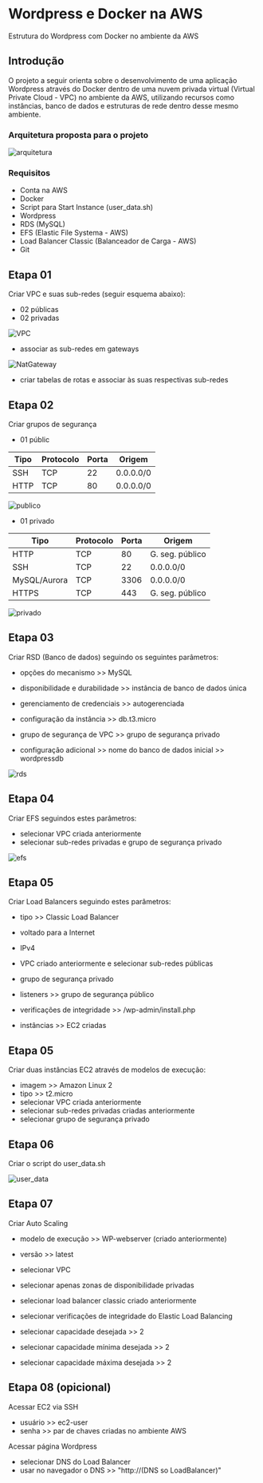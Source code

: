 # Wordpress e Docker na AWS

Estrutura do Wordpress com Docker no ambiente da AWS

## Introdução
O projeto a seguir orienta sobre o desenvolvimento de uma aplicação Wordpress através do Docker dentro de uma nuvem privada virtual (Virtual Private Cloud - VPC) no ambiente da AWS, utilizando recursos como instâncias, banco de dados e estruturas de rede dentro desse mesmo ambiente.

### Arquitetura proposta para o projeto

<img src="/img/arq.png" alt="arquitetura">

### Requisitos

- Conta na AWS
- Docker
- Script para Start Instance (user_data.sh)
- Wordpress
- RDS (MySQL)
- EFS (Elastic File Systema - AWS)
- Load Balancer Classic (Balanceador de Carga - AWS)
- Git

## Etapa 01

Criar VPC e suas sub-redes (seguir esquema abaixo):
- 02 públicas
- 02 privadas

<img src="/img/imagem (3).png" alt="VPC">

- associar as sub-redes em gateways

<img src="/img/nat.png" alt="NatGateway">

- criar tabelas de rotas e associar às suas respectivas sub-redes

## Etapa 02

Criar grupos de segurança

- 01 públic

| Tipo | Protocolo | Porta | Origem |
|------|-----------|-------|-------- |
| SSH | TCP | 22 | 0.0.0.0/0 |
| HTTP | TCP | 80 | 0.0.0.0/0 |

<img src="/img/imagem (4).png" alt="publico">

- 01 privado

| Tipo | Protocolo | Porta | Origem |
|------|-----------|-------|-------- |
| HTTP | TCP | 80 | G. seg. público |
| SSH | TCP | 22 | 0.0.0.0/0 |
| MySQL/Aurora | TCP | 3306 | 0.0.0.0/0 |
| HTTPS | TCP | 443 | G. seg. público |

<img src="/img/imagem (5).png" alt="privado">

## Etapa 03

Criar RSD (Banco de dados) seguindo os seguintes parâmetros:

- opções do mecanismo >> MySQL

- disponibilidade e durabilidade >> instância de banco de dados única

- gerenciamento de credenciais >> autogerenciada

- configuração da instância >> db.t3.micro

- grupo de segurança de VPC >> grupo de segurança privado

- configuração adicional >> nome do banco de dados inicial >> wordpressdb

<img src="/img/rds.png" alt="rds">

## Etapa 04

Criar EFS seguindos estes parâmetros:

- selecionar VPC criada anteriormente
- selecionar sub-redes privadas e grupo de segurança privado

<img src="/img/efs.png" alt="efs">

## Etapa 05

Criar Load Balancers seguindo estes parâmetros:

- tipo >> Classic Load Balancer

- voltado para a Internet

- IPv4

- VPC criado anteriormente e selecionar sub-redes públicas

- grupo de segurança privado

- listeners >> grupo de segurança público

- verificações de integridade >> /wp-admin/install.php

- instâncias >> EC2 criadas

## Etapa 05

Criar duas instâncias EC2 através de modelos de execução:

- imagem >> Amazon Linux 2
- tipo >> t2.micro
- selecionar VPC criada anteriormente
- selecionar sub-redes privadas criadas anteriormente
- selecionar grupo de segurança privado

## Etapa 06

Criar o script do user_data.sh

<img src="/img/imagem.png" alt="user_data">

## Etapa 07

Criar Auto Scaling
- modelo de execução >> WP-webserver (criado anteriormente)

- versão >> latest

- selecionar VPC

- selecionar apenas zonas de disponibilidade privadas

- selecionar load balancer classic criado anteriormente

- selecionar verificações de integridade do Elastic Load Balancing

- selecionar capacidade desejada >> 2

- selecionar capacidade mínima desejada >> 2

- selecionar capacidade máxima desejada >> 2

## Etapa 08 (opicional)

Acessar EC2 via SSH

- usuário >> ec2-user
- senha >> par de chaves criadas no ambiente AWS

Acessar página Wordpress

- selecionar DNS do Load Balancer
- usar no navegador o DNS >> "http://(DNS so LoadBalancer)"
